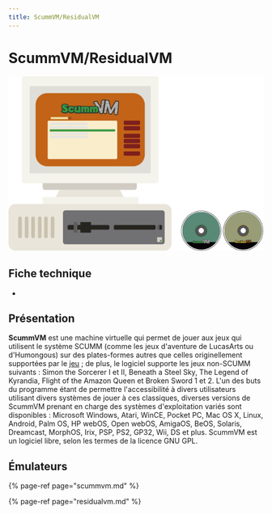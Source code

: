 ```yaml
---
title: ScummVM/ResidualVM
---
```


# ScummVM/ResidualVM

![](/migration-images/emulateurs/ordinosaures/scummvm-residualvm/scummvm.svg)

## Fiche technique

* 
## Présentation

**ScummVM** est une machine virtuelle qui permet de jouer aux jeux qui utilisent le système SCUMM \(comme les jeux d'aventure de LucasArts ou d'Humongous\) sur des plates-formes autres que celles originellement supportées par le [jeu](https://fr.wikipedia.org/wiki/Jeu_vid%C3%A9o) ; de plus, le logiciel supporte les jeux non-SCUMM suivants : Simon the Sorcerer I et II, Beneath a Steel Sky, The Legend of Kyrandia, Flight of the Amazon Queen et Broken Sword 1 et 2. L'un des buts du programme étant de permettre l'accessibilité à divers utilisateurs utilisant divers systèmes de jouer à ces classiques, diverses versions de ScummVM prenant en charge des systèmes d'exploitation variés sont disponibles : Microsoft Windows, Atari, WinCE, Pocket PC, Mac OS X, Linux, Android, Palm OS, HP webOS, Open webOS, AmigaOS, BeOS, Solaris, Dreamcast, MorphOS, Irix, PSP, PS2, GP32, Wii, DS et plus. ScummVM est un logiciel libre, selon les termes de la licence GNU GPL.

## Émulateurs

{% page-ref page="scummvm.md" %}

{% page-ref page="residualvm.md" %}

